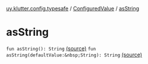 [uy.klutter.config.typesafe](../index.md) / [ConfiguredValue](index.md) / [asString](.)


# asString

`fun asString(): String` [(source)](https://github.com/kohesive/klutter/blob/master/config-typesafe-jdk6/src/main/kotlin/uy/klutter/config/typesafe/TypesafeConfig_Ext.kt#L48)
`fun asString(defaultValue:&nbsp;String): String` [(source)](https://github.com/kohesive/klutter/blob/master/config-typesafe-jdk6/src/main/kotlin/uy/klutter/config/typesafe/TypesafeConfig_Ext.kt#L49)


